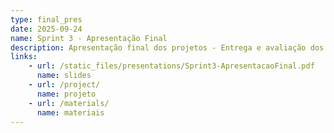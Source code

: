 ```yaml
---
type: final_pres
date: 2025-09-24
name: Sprint 3 - Apresentação Final
description: Apresentação final dos projetos - Entrega e avaliação dos resultados
links:
    - url: /static_files/presentations/Sprint3-ApresentacaoFinal.pdf
      name: slides
    - url: /project/
      name: projeto
    - url: /materials/
      name: materiais
---
```

